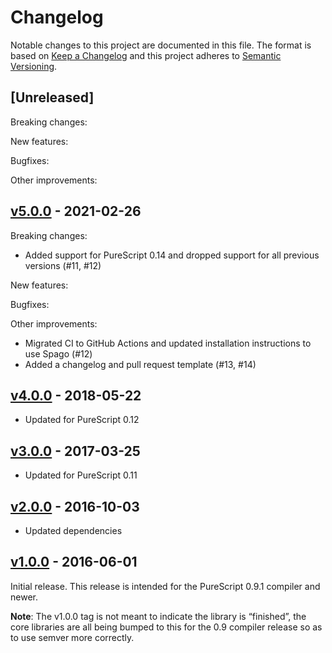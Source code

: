 # Changelog

Notable changes to this project are documented in this file. The format is based on [Keep a Changelog](https://keepachangelog.com/en/1.0.0/) and this project adheres to [Semantic Versioning](https://semver.org/spec/v2.0.0.html).

## [Unreleased]

Breaking changes:

New features:

Bugfixes:

Other improvements:

## [v5.0.0](https://github.com/purescript/purescript-unsafe-coerce/releases/tag/v5.0.0) - 2021-02-26

Breaking changes:
- Added support for PureScript 0.14 and dropped support for all previous versions (#11, #12)

New features:

Bugfixes:

Other improvements:
- Migrated CI to GitHub Actions and updated installation instructions to use Spago (#12)
- Added a changelog and pull request template (#13, #14)

## [v4.0.0](https://github.com/purescript/purescript-unsafe-coerce/releases/tag/v4.0.0) - 2018-05-22

- Updated for PureScript 0.12

## [v3.0.0](https://github.com/purescript/purescript-unsafe-coerce/releases/tag/v3.0.0) - 2017-03-25

- Updated for PureScript 0.11

## [v2.0.0](https://github.com/purescript/purescript-unsafe-coerce/releases/tag/v2.0.0) - 2016-10-03

- Updated dependencies

## [v1.0.0](https://github.com/purescript/purescript-unsafe-coerce/releases/tag/v1.0.0) - 2016-06-01

Initial release. This release is intended for the PureScript 0.9.1 compiler and newer.

**Note**: The v1.0.0 tag is not meant to indicate the library is “finished”, the core libraries are all being bumped to this for the 0.9 compiler release so as to use semver more correctly.

